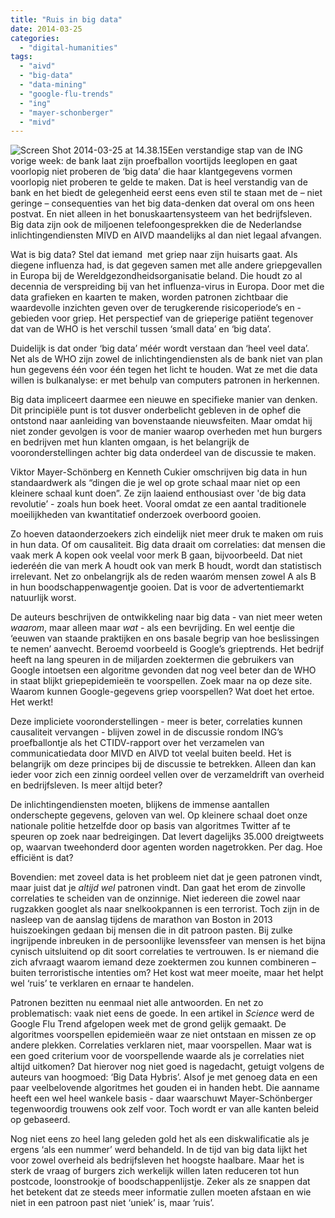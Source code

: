 ```yaml
---
title: "Ruis in big data"
date: 2014-03-25
categories: 
  - "digital-humanities"
tags: 
  - "aivd"
  - "big-data"
  - "data-mining"
  - "google-flu-trends"
  - "ing"
  - "mayer-schonberger"
  - "mivd"
---
```


![Screen Shot 2014-03-25 at 14.38.15](http://pimhuijnen.com/wp-content/uploads/2014/03/screen-shot-2014-03-25-at-14-38-15.png)Een verstandige stap van de ING vorige week: de bank laat zijn proefballon voortijds leeglopen en gaat voorlopig niet proberen de ‘big data’ die haar klantgegevens vormen voorlopig niet proberen te gelde te maken. Dat is heel verstandig van de bank en het biedt de gelegenheid eerst eens even stil te staan met de – niet geringe – consequenties van het big data-denken dat overal om ons heen postvat. En niet alleen in het bonuskaartensysteem van het bedrijfsleven. Big data zijn ook de miljoenen telefoongesprekken die de Nederlandse inlichtingendiensten MIVD en AIVD maandelijks al dan niet legaal afvangen.

Wat is big data? Stel dat iemand  met griep naar zijn huisarts gaat. Als diegene influenza had, is dat gegeven samen met alle andere griepgevallen in Europa bij de Wereldgezondheidsorganisatie beland. Die houdt zo al decennia de verspreiding bij van het influenza-virus in Europa. Door met die data grafieken en kaarten te maken, worden patronen zichtbaar die waardevolle inzichten geven over de terugkerende risicoperiode’s en -gebieden voor griep. Het perspectief van de grieperige patiënt tegenover dat van de WHO is het verschil tussen ‘small data’ en ‘big data’.

<!--more-->

Duidelijk is dat onder ‘big data’ méér wordt verstaan dan ‘heel veel data’. Net als de WHO zijn zowel de inlichtingendiensten als de bank niet van plan hun gegevens één voor één tegen het licht te houden. Wat ze met die data willen is bulkanalyse: er met behulp van computers patronen in herkennen.

Big data impliceert daarmee een nieuwe en specifieke manier van denken. Dit principiële punt is tot dusver onderbelicht gebleven in de ophef die ontstond naar aanleiding van bovenstaande nieuwsfeiten. Maar omdat hij niet zonder gevolgen is voor de manier waarop overheden met hun burgers en bedrijven met hun klanten omgaan, is het belangrijk de vooronderstellingen achter big data onderdeel van de discussie te maken.

Viktor Mayer-Schönberg en Kenneth Cukier omschrijven big data in hun standaardwerk als “dingen die je wel op grote schaal maar niet op een kleinere schaal kunt doen”. Ze zijn laaiend enthousiast over 'de big data revolutie’ - zoals hun boek heet. Vooral omdat ze een aantal traditionele moeilijkheden van kwantitatief onderzoek overboord gooien.

Zo hoeven dataonderzoekers zich eindelijk niet meer druk te maken om ruis in hun data. Of om causaliteit. Big data draait om correlaties: dat mensen die vaak merk A kopen ook veelal voor merk B gaan, bijvoorbeeld. Dat niet iederéén die van merk A houdt ook van merk B houdt, wordt dan statistisch irrelevant. Net zo onbelangrijk als de reden waaróm mensen zowel A als B in hun boodschappenwagentje gooien. Dat is voor de advertentiemarkt natuurlijk worst.

De auteurs beschrijven de ontwikkeling naar big data _\-_ van niet meer weten _waarom_, maar alleen maar _wat_ \- als een bevrijding. En wel eentje die ‘eeuwen van staande praktijken en ons basale begrip van hoe beslissingen te nemen’ aanvecht. Beroemd voorbeeld is Google’s grieptrends. Het bedrijf heeft na lang speuren in de miljarden zoektermen die gebruikers van Google intoetsen een algoritme gevonden dat nog veel beter dan de WHO in staat blijkt griepepidemieën te voorspellen. Zoek maar na op deze site. Waarom kunnen Google-gegevens griep voorspellen? Wat doet het ertoe. Het werkt!

Deze impliciete vooronderstellingen - meer is beter, correlaties kunnen causaliteit vervangen - blijven zowel in de discussie rondom ING’s proefballontje als het CTIDV-rapport over het verzamelen van communicatiedata door MIVD en AIVD tot veelal buiten beeld. Het is belangrijk om deze principes bij de discussie te betrekken. Alleen dan kan ieder voor zich een zinnig oordeel vellen over de verzameldrift van overheid en bedrijfsleven. Is meer altijd beter?

De inlichtingendiensten moeten, blijkens de immense aantallen onderschepte gegevens, geloven van wel. Op kleinere schaal doet onze nationale politie hetzelfde door op basis van algoritmes Twitter af te speuren op zoek naar bedreigingen. Dat levert dagelijks 35.000 dreigtweets op, waarvan tweehonderd door agenten worden nagetrokken. Per dag. Hoe efficiënt is dat?

Bovendien: met zoveel data is het probleem niet dat je geen patronen vindt, maar juist dat je _altijd wel_ patronen vindt. Dan gaat het erom de zinvolle correlaties te scheiden van de onzinnige. Niet iedereen die zowel naar rugzakken googlet als naar snelkookpannen is een terrorist. Toch zijn in de nasleep van de aanslag tijdens de marathon van Boston in 2013 huiszoekingen gedaan bij mensen die in dit patroon pasten. Bij zulke ingrijpende inbreuken in de persoonlijke levenssfeer van mensen is het bijna cynisch uitsluitend op dit soort correlaties te vertrouwen. Is er niemand die zich afvraagt waarom iemand deze zoektermen zou kunnen combineren – buiten terroristische intenties om? Het kost wat meer moeite, maar het helpt wel ‘ruis’ te verklaren en ernaar te handelen.

Patronen bezitten nu eenmaal niet alle antwoorden. En net zo problematisch: vaak niet eens de goede. In een artikel in _Science_ werd de Google Flu Trend afgelopen week met de grond gelijk gemaakt. De algoritmes voorspellen epidemieën waar ze niet ontstaan en missen ze op andere plekken. Correlaties verklaren niet, maar voorspellen. Maar wat is een goed criterium voor de voorspellende waarde als je correlaties niet altijd uitkomen? Dat hierover nog niet goed is nagedacht, getuigt volgens de auteurs van hoogmoed: ‘Big Data Hybris’. Alsof je met genoeg data en een paar veelbelovende algoritmes het gouden ei in handen hebt. Die aanname heeft een wel heel wankele basis - daar waarschuwt Mayer-Schönberger tegenwoordig trouwens ook zelf voor. Toch wordt er van alle kanten beleid op gebaseerd.

Nog niet eens zo heel lang geleden gold het als een diskwalificatie als je ergens ‘als een nummer’ werd behandeld. In de tijd van big data lijkt het voor zowel overheid als bedrijfsleven het hoogste haalbare. Maar het is sterk de vraag of burgers zich werkelijk willen laten reduceren tot hun postcode, loonstrookje of boodschappenlijstje. Zeker als ze snappen dat het betekent dat ze steeds meer informatie zullen moeten afstaan en wie niet in een patroon past niet ‘uniek’ is, maar ‘ruis’.
